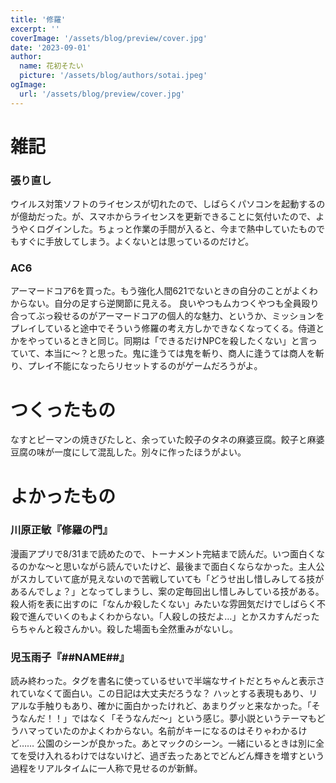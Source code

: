 ```yaml
---
title: '修羅'
excerpt: ''
coverImage: '/assets/blog/preview/cover.jpg'
date: '2023-09-01'
author:
  name: 花初そたい
  picture: '/assets/blog/authors/sotai.jpeg'
ogImage:
  url: '/assets/blog/preview/cover.jpg'
---
```

# 雑記
### 張り直し
ウイルス対策ソフトのライセンスが切れたので、しばらくパソコンを起動するのが億劫だった。が、スマホからライセンスを更新できることに気付いたので、ようやくログインした。ちょっと作業の手間が入ると、今まで熱中していたものでもすぐに手放してしまう。よくないとは思っているのだけど。

### AC6
アーマードコア6を買った。もう強化人間621でないときの自分のことがよくわからない。自分の足すら逆関節に見える。
良いやつもムカつくやつも全員殴り合ってぶっ殺せるのがアーマードコアの個人的な魅力、というか、ミッションをプレイしていると途中でそういう修羅の考え方しかできなくなってくる。侍道とかをやっているときと同じ。同期は「できるだけNPCを殺したくない」と言っていて、本当に～？と思った。鬼に逢うては鬼を斬り、商人に逢うては商人を斬り、プレイ不能になったらリセットするのがゲームだろうがよ。

# つくったもの
なすとピーマンの焼きびたしと、余っていた餃子のタネの麻婆豆腐。餃子と麻婆豆腐の味が一度にして混乱した。別々に作ったほうがよい。

# よかったもの
### 川原正敏『修羅の門』
漫画アプリで8/31まで読めたので、トーナメント完結まで読んだ。いつ面白くなるのかな～と思いながら読んでいたけど、最後まで面白くならなかった。主人公がスカしていて底が見えないので苦戦していても「どうせ出し惜しみしてる技があるんでしょ？」となってしまうし、案の定毎回出し惜しみしている技がある。殺人術を表に出すのに「なんか殺したくない」みたいな雰囲気だけでしばらく不殺で進んでいくのもよくわからない。「人殺しの技だよ…」とかスカすんだったらちゃんと殺さんかい。殺した場面も全然重みがないし。

### 児玉雨子『##NAME##』
読み終わった。タグを書名に使っているせいで半端なサイトだとちゃんと表示されていなくて面白い。この日記は大丈夫だろうな？
ハッとする表現もあり、リアルな手触りもあり、確かに面白かったけれど、あまりグッと来なかった。「そうなんだ！！」ではなく「そうなんだ～」という感じ。夢小説というテーマもどうハマっていたのかよくわからない。名前がキーになるのはそりゃわかるけど……
公園のシーンが良かった。あとマックのシーン。一緒にいるときは別に全てを受け入れるわけではないけど、過ぎ去ったあとでどんどん輝きを増すという過程をリアルタイムに一人称で見せるのが新鮮。